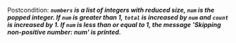 Postcondition: ***`numbers` is a list of integers with reduced size, `num` is the popped integer. If `num` is greater than 1, `total` is increased by `num` and `count` is increased by 1. If `num` is less than or equal to 1, the message 'Skipping non-positive number: num' is printed.***